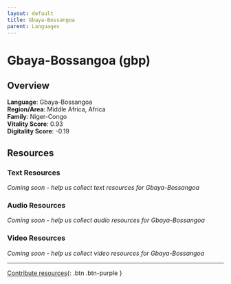 ```yaml
---
layout: default
title: Gbaya-Bossangoa
parent: Languages
---
```


# Gbaya-Bossangoa (gbp)

## Overview

**Language**: Gbaya-Bossangoa  
**Region/Area**: Middle Africa, Africa  
**Family**: Niger-Congo  
**Vitality Score**: 0.93  
**Digitality Score**: -0.19  

## Resources

### Text Resources
*Coming soon - help us collect text resources for Gbaya-Bossangoa*

### Audio Resources
*Coming soon - help us collect audio resources for Gbaya-Bossangoa*

### Video Resources
*Coming soon - help us collect video resources for Gbaya-Bossangoa*

---

[Contribute resources](https://fairtrain.github.io/){: .btn .btn-purple }
